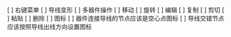 [ ] 右键菜单
[ ] 导线变形
[ ] 多器件操作
  [ ] 移动
  [ ] 旋转
[ ] 编辑
  [ ] 复制
  [ ] 剪切
  [ ] 粘贴
  [ ] 删除
[ ] 图标
  [ ] 器件连接导线的节点应该是空心点图标
  [ ] 导线交错节点应该按照导线出线方向设置图标
